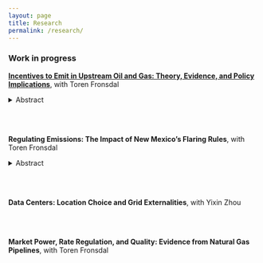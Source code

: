 ```yaml
---
layout: page
title: Research
permalink: /research/
---
```


### Work in progress
<a href="/pdfs/methane_draft_current.pdf">**Incentives to Emit in Upstream Oil and Gas: Theory, Evidence, and Policy Implications**</a>, with Toren Fronsdal
<details>
  <summary>Abstract</summary>
  
We study how market incentives and infrastructure constraints shape methane emissions in the oil and gas sector. We develop a model in which producers choose how many wells to drill and what share of produced gas to market versus emit, and face transmission costs that endogenously depend on pipeline utilization. Leveraging novel satellite data from the Permian Basin, we provide empirical evidence that emissions respond to high-frequency price variation in the ways predicted by our model. We estimate the parameters of our model and use the results to evaluate key policy interventions. A methane tax modeled on the EPA’s proposed Waste Emissions Charge reduces emissions by at least 12 percent when there is no pipeline congestion, but its effectiveness is attenuated when pipelines are congested. Eliminating Texas’ severance tax exemption for vented and flared gas yields modest additional abatement. Although expanding gas pipeline infrastructure may slightly increase drilling, it leads to net emission reductions, particularly during periods of high congestion, and generates private and social returns that substantially exceed construction costs. Combining price-based policies with pipeline capacity investments yields emission reductions greater than the sum of their individual effects.

</details> 
<!-- <details>
  <summary>PDF summary</summary>
  <a href="/pdfs/methane_note_latest.pdf">Summary</a>
</details>  -->


<br/><br/>


**Regulating Emissions: The Impact of New Mexico’s Flaring Rules**, with Toren Fronsdal

<details>
  <summary>Abstract</summary>
  
Methane emissions from oil and gas production are a prime target for emissions mitigation efforts worldwide. However, there is limited evidence on which policies are actually effective at reducing methane emissions from this industry.  We evaluate the impact of rules adopted in New Mexico in 2021 that, among other things, impose strict limits on the flaring of natural gas. We compare flaring and methane emissions before and after the policy change to show that the policy had no discernible effect on either outcome. We rationalize this null result using a model of producer decision making from Elhai and Fronsdal (2025), showing that the policy was not accompanied by sufficient enforcement to overcome the private costs of flaring. We quantify the penalties New Mexico would have needed to levy to achieve their flaring reduction targets. We then compare the cost of hitting these targets using penalties versus with Pigouvian taxation. 

</details> 
<!-- <details>
  <summary>PDF summary</summary>
  <a href="/pdfs/methane_note_latest.pdf">Summary</a>
</details>  -->


<br/><br/>



**Data Centers: Location Choice and Grid Externalities**, with Yixin Zhou

<!--Data centers already account for over 4% of total U.S. electricity consumption (Guidi et al, 2024), and this total is forecast to increase as more facilities continue to be built. Because of both the scale and concentration of their energy demands, data centers can reshape entire electricity markets. Until now, we have not understood exactly what the consequences of this growth are for either utilities or consumers. In this project, we use a combination of event studies around data center opening dates and constructed marginal dispatch cost curves to examine how data centers impact utility prices and costs. We find that these impacts vary significantly by geography due to differences in generation fuel mix and interconnections, creating large disparities in the welfare cost of data centers across space. We build and calibrate a model of the data center location decision in order to estimate the welfare costs of different policies that impact these decisions. Policies we study include direct subsidies, grid enhancement, zoning changes, and renewable generation subsidies.-->


<br/><br/>

**Market Power, Rate Regulation, and Quality: Evidence from Natural Gas Pipelines**, with Toren Fronsdal
<br/><br/>

